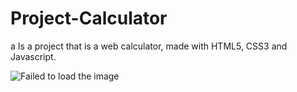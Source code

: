 
<h1 font->
Project-Calculator
</h1>
  
<p>
a Is a project that is a web calculator, made with HTML5, CSS3 and Javascript.
</p>

<img heigth="300px" src="https://user-images.githubusercontent.com/117689572/209617417-377ac9fa-37d5-4e72-a875-ce04c7896505.png" alt="Failed to load the image">
